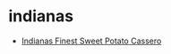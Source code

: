 # indianas

 * [Indianas Finest Sweet Potato Cassero](../../index/i/indianas-finest-sweet-potato-cassero.json)

